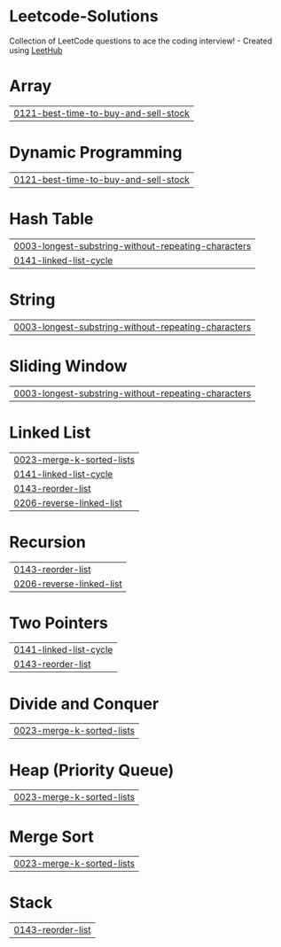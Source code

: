 # Leetcode-Solutions
Collection of LeetCode questions to ace the coding interview! - Created using [LeetHub](https://github.com/QasimWani/LeetHub)


# Array
|  |
| ------- |
| [0121-best-time-to-buy-and-sell-stock](https://github.com/adithyarajk/Leetcode/tree/master/0121-best-time-to-buy-and-sell-stock) |
# Dynamic Programming
|  |
| ------- |
| [0121-best-time-to-buy-and-sell-stock](https://github.com/adithyarajk/Leetcode/tree/master/0121-best-time-to-buy-and-sell-stock) |
# Hash Table
|  |
| ------- |
| [0003-longest-substring-without-repeating-characters](https://github.com/adithyarajk/Leetcode/tree/master/0003-longest-substring-without-repeating-characters) |
| [0141-linked-list-cycle](https://github.com/adithyarajk/Leetcode/tree/master/0141-linked-list-cycle) |
# String
|  |
| ------- |
| [0003-longest-substring-without-repeating-characters](https://github.com/adithyarajk/Leetcode/tree/master/0003-longest-substring-without-repeating-characters) |
# Sliding Window
|  |
| ------- |
| [0003-longest-substring-without-repeating-characters](https://github.com/adithyarajk/Leetcode/tree/master/0003-longest-substring-without-repeating-characters) |
# Linked List
|  |
| ------- |
| [0023-merge-k-sorted-lists](https://github.com/adithyarajk/Leetcode/tree/master/0023-merge-k-sorted-lists) |
| [0141-linked-list-cycle](https://github.com/adithyarajk/Leetcode/tree/master/0141-linked-list-cycle) |
| [0143-reorder-list](https://github.com/adithyarajk/Leetcode/tree/master/0143-reorder-list) |
| [0206-reverse-linked-list](https://github.com/adithyarajk/Leetcode/tree/master/0206-reverse-linked-list) |
# Recursion
|  |
| ------- |
| [0143-reorder-list](https://github.com/adithyarajk/Leetcode/tree/master/0143-reorder-list) |
| [0206-reverse-linked-list](https://github.com/adithyarajk/Leetcode/tree/master/0206-reverse-linked-list) |
# Two Pointers
|  |
| ------- |
| [0141-linked-list-cycle](https://github.com/adithyarajk/Leetcode/tree/master/0141-linked-list-cycle) |
| [0143-reorder-list](https://github.com/adithyarajk/Leetcode/tree/master/0143-reorder-list) |
# Divide and Conquer
|  |
| ------- |
| [0023-merge-k-sorted-lists](https://github.com/adithyarajk/Leetcode/tree/master/0023-merge-k-sorted-lists) |
# Heap (Priority Queue)
|  |
| ------- |
| [0023-merge-k-sorted-lists](https://github.com/adithyarajk/Leetcode/tree/master/0023-merge-k-sorted-lists) |
# Merge Sort
|  |
| ------- |
| [0023-merge-k-sorted-lists](https://github.com/adithyarajk/Leetcode/tree/master/0023-merge-k-sorted-lists) |
# Stack
|  |
| ------- |
| [0143-reorder-list](https://github.com/adithyarajk/Leetcode/tree/master/0143-reorder-list) |